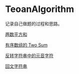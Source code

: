 # TeoanAlgorithm
 记录自己做题的过程和思路。

[两数平方和](https://github.com/Teoan/TeoanAlgorithm/blob/master/%E5%8F%8C%E6%8C%87%E9%92%88/%E4%B8%A4%E6%95%B0%E5%B9%B3%E6%96%B9%E5%92%8C.md)

[有序数组的 Two Sum](https://github.com/Teoan/TeoanAlgorithm/blob/master/%E5%8F%8C%E6%8C%87%E9%92%88/%E6%9C%89%E5%BA%8F%E6%95%B0%E7%BB%84%E7%9A%84%20Two%20Sum.md)

[反转字符串中的元音字符](https://github.com/Teoan/TeoanAlgorithm/blob/master/双指针/反转字符串中的元音字符.md)

[回文字符串](https://github.com/Teoan/TeoanAlgorithm/blob/master/双指针/回文字符串.md)

